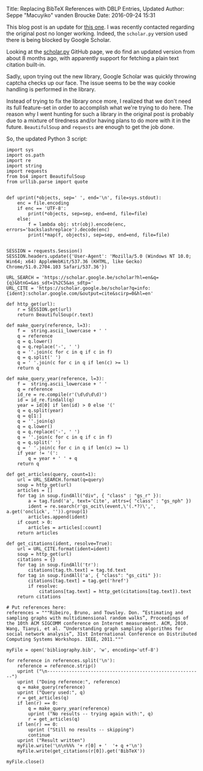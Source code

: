 Title: Replacing BibTeX References with DBLP Entries, Updated
Author: Seppe "Macuyiko" vanden Broucke
Date: 2016-09-24 15:31

This blog post is an update for [this one](|filename|/2014/2014_02_converting-plain-text-references-to-bibtex.md). I was recently contacted regarding the original post no longer working. Indeed, the `scholar.py` version used there is being blocked by Google Scholar.

Looking at the [scholar.py](https://github.com/ckreibich/scholar.py) GitHub page, we do find an updated version from about 8 months ago, with apparently support for fetching a plain text citation built-in.

Sadly, upon trying out the new library, Google Scholar was quickly throwing captcha checks up our face. The issue seems to be the way cookie handling is performed in the library.

Instead of trying to fix the library once more, I realized that we don't need its full feature-set in order to accomplish what we're trying to do here. The reason why I went hunting for such a library in the original post is probably due to a mixture of tiredness and/or having plans to do more with it in the future. `BeautifulSoup` and `requests` are enough to get the job done.

So, the updated Python 3 script:

	import sys
	import os.path
	import re
	import string
	import requests
	from bs4 import BeautifulSoup
	from urllib.parse import quote


	def uprint(*objects, sep=' ', end='\n', file=sys.stdout):
	    enc = file.encoding
	    if enc == 'UTF-8':
	        print(*objects, sep=sep, end=end, file=file)
	    else:
	        f = lambda obj: str(obj).encode(enc, errors='backslashreplace').decode(enc)
	        print(*map(f, objects), sep=sep, end=end, file=file)


	SESSION = requests.Session()
	SESSION.headers.update({'User-Agent': 'Mozilla/5.0 (Windows NT 10.0; Win64; x64) AppleWebKit/537.36 (KHTML, like Gecko) Chrome/51.0.2704.103 Safari/537.36'})

	URL_SEARCH = 'https://scholar.google.be/scholar?hl=en&q={q}&btnG=&as_sdt=1%2C5&as_sdtp='
	URL_CITE = 'https://scholar.google.be/scholar?q=info:{ident}:scholar.google.com/&output=cite&scirp=0&hl=en'

	def http_get(url):
	    r = SESSION.get(url)
	    return BeautifulSoup(r.text)

	def make_query(reference, l=3):
	    f =  string.ascii_lowercase + ' '
	    q = reference
	    q = q.lower()
	    q = q.replace('-', ' ')
	    q = ''.join(c for c in q if c in f)
	    q = q.split(' ')
	    q = ' '.join(c for c in q if len(c) >= l)
	    return q

	def make_query_year(reference, l=3):
	    f =  string.ascii_lowercase + ' '
	    q = reference
	    id_re = re.compile(r'(\d\d\d\d)')
	    id = id_re.findall(q)
	    year = id[0] if len(id) > 0 else '('
	    q = q.split(year)
	    q = q[1:]
	    q = ''.join(q)
	    q = q.lower()
	    q = q.replace('-', ' ')
	    q = ''.join(c for c in q if c in f)
	    q = q.split(' ')
	    q = ' '.join(c for c in q if len(c) >= l)
	    if year != '(':
	        q = year + ' ' + q
	    return q

	def get_articles(query, count=1):
	    url = URL_SEARCH.format(q=query)
	    soup = http_get(url)
	    articles = []
	    for tag in soup.findAll("div", { "class" : "gs_r" }):
	        a = tag.find('a', text='Cite', attrs={ "class" : "gs_nph" })
	        ident = re.search(r'gs_ocit\(event,\'(.*?)\',', a.get('onclick', '')).group(1)
	        articles.append(ident)
	    if count > 0:
	        articles = articles[:count]
	    return articles

	def get_citations(ident, resolve=True):
	    url = URL_CITE.format(ident=ident)
	    soup = http_get(url)
	    citations = {}
	    for tag in soup.findAll('tr'):
	        citations[tag.th.text] = tag.td.text
	    for tag in soup.findAll('a', { "class": "gs_citi" }):
	        citations[tag.text] = tag.get('href')
	        if resolve:
	            citations[tag.text] = http_get(citations[tag.text]).text
	    return citations    

	# Put references here:
	references = """Ribeiro, Bruno, and Towsley. Don. “Estimating and sampling graphs with multidimensional random walks”, Proceedings of the 10th ACM SIGCOMM conference on Internet measurement. ACM, 2010.
	Wang, Tianyi, et al. “Understanding graph sampling algorithms for social network analysis”, 31st International Conference on Distributed Computing Systems Workshops. IEEE, 2011."""

	myFile = open('bibliography.bib', 'w', encoding='utf-8')

	for reference in references.split('\n'):
	    reference = reference.strip()
	    uprint ("\n---------------------------------------------------------")
	    uprint ("Doing reference:", reference)
	    q = make_query(reference)
	    uprint ("Query used:", q)
	    r = get_articles(q)
	    if len(r) == 0:
	        q = make_query_year(reference)
	        uprint ("No results -- trying again with:", q)
	        r = get_articles(q)
	    if len(r) == 0:
	        uprint ("Still no results -- skipping")
	        continue
	    uprint ("Result written")
	    myFile.write('\n\n%%% '+ r[0] + '  '+ q +'\n')
	    myFile.write(get_citations(r[0]).get('BibTeX'))

	myFile.close()



